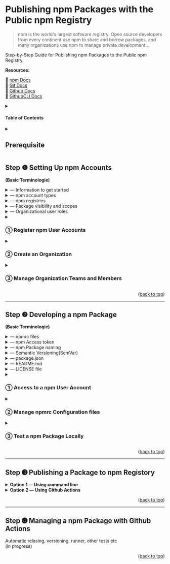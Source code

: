 <div id="top"></div>

# Publishing npm Packages with the Public npm Registry

> npm is the world's largest software registry. Open source developers from every continent use npm to share and borrow packages, and many organizations use npm to manage private development...

Step-by-Step Guide for Publishing npm Packages to the Public npm Registry.

**Resources:**<br/>

:link: [npm Docs](https://docs.npmjs.com)<br />
:link: [Git Docs](https://git-scm.com/doc)<br />
:link: [Github Docs](https://docs.github.com)<br />
:link: [GithubCLI Docs](https://cli.github.com)

<details>
<summary><h4>Table of Contents</h4></summary>

[Prerequisite]()

[Step 1: Setting up npm Accounts]()

- [&#10112; Register npm User Accounts]()
- [&#10113; Create an Organization]()
- [&#10114; Manage Organization Teams and Members]()

[Step 2: Setting Up a npm Package]()

- [&#10112; Access to a npm User Account from a Local Machine]()
- [&#10113; Manage npmrc Configuration files]()

[Step 3: Publishing a Package to npm Registory]()

- [&#10112; Publish a npm Package]()
- [&#10113; Test the published npm Package]()

[Step 4: Managing a package]()

</details>

<details>
<summary><h2>Prerequisite</h2></summary>

[Node.js](https://nodejs.org/en/) and the [npm CLI](https://docs.npmjs.com/cli/v8) are required to use the public npm registry.

The following command will outputs the Node.js and npm version numbers if its installed on the machine:

```
node -v && npm -v
```

(For more information: [Install](https://docs.npmjs.com/cli/v8/configuring-npm/install))

<p align="right">(<a href="#top">back to top</a>)</p>  
  
--- 
</details>

## Step &#10102; Setting Up npm Accounts

**(Basic Terminologie)**

<details>
<summary>&horbar; Information to get started</summary>

We need to prepare the following information prior to signing up for a new npm account.

<table>
  <thead>
    <tr>
      <th>Field</th>
      <th>Value</th>
    </tr>
  </thead>
  <tbody>
    <tr>
      <td>Username <br/><sup>(Required)</sup></td>
      <td>All lowercase letters and can contains digits and hyphens</td>
    </tr>
    <tr>
      <td>Email Address<br/><sup>(Required)</sup></td>
      <td>Registered email address is <strong>public</strong> and it'll be:
        <ul>
            <li>added to the metadata of our packages and visible to anyone who downloads them.</li>
            <li>used by npm for email notifications</li>
        </ul>
     </td>
    </tr>
    <tr>
      <td>Password <br/><sup>(Required)</sup></td>
      <td>At least 10 characters(with <a href="https://www.lastpass.com">Lastpass</a> and requires<a href="https://docs.npmjs.com/configuring-two-factor-authentication">2FA</a>)<br/>
      (For more information: <a href="https://docs.npmjs.com/creating-a-strong-password">Creating a strong password</a>)  
      </td>
    </tr>
    <tr>
      <td>Orgniazation Name <br/><sup>(Required)</sup></td>
      <td>All lowercase letters and can contains digits and hyphens<br/>(*This value cannot be the same as a username)</td>
      </td>
    </tr>
      <td>Billing Information<br/><sup>(Optional)</sup></td>
      <td>A paid account to publish private packages
      </td>
    </tr>
  </tbody>
</table>

---

</details>

<details>
<summary>&horbar; npm account types</summary>
  
npm offers a **free** account as well as a [monthly **paid** subscription](https://www.npmjs.com/products).
<table>
  <thead>
    <tr>
      <th>Free</th>
      <th><sup>For individuals</sup><br/>Pro<br/><sup>($7 per /mo)</sup></th>
      <th><sup>For teams / organizations</sup><br/>Team<br/><sup>($7 per user /mo)</sup></th>
      <th>Feature</th>
    </tr>
  </thead>
  <tbody>
    <tr>
      <td align="center">&#10003;</td>
      <td align="center">&#10003;</td>
      <td align="center">&#10003;</td>
      <td><strong>Unlimited Public Packages</strong> & Automatic Security Warnings</td>
    </tr>
    <tr>
      <td></td>
      <td align="center">&#10003;</td>
      <td align="center">&#10003;</td>
      <td><strong>Unlimited private packages</strong> & Unlimited Package-based Permissions</td>
    </tr>
    <tr>
      <td></td>
      <td></td>
      <td align="center">&#10003;</td>
      <td>Unlimited Team-based Permissons and Management</td>
    </tr>     
  </tbody>
</table>
    
--- 
</details>

<details>
<summary>&horbar; npm registries</summary>

There are **public** and **private npm registries** available to publish npm packages.

<table>
  <thead>
    <tr>
      <th>Type</th>
      <th></th>
    </tr>
  </thead>
  <tbody>
    <tr>
      <td><a href="https://docs.npmjs.com/about-the-public-npm-registry">public npm registry</a></td>
      <td> 
        The default registry<br/>
        <ul>
          <li>Publish public packages</li>
          <li>Registry URL https://registry.npmjs.org</li>
        </ul>
      </td>
    </tr>
    <tr>
      <td><a href="https://docs.npmjs.com/cli/v8/using-npm/registry#how-can-i-prevent-my-package-from-being-published-in-the-official-registry">private npm registry</a></td>
      <td>
        The private registry/proxy to:
        <ul>
          <li>Publish private packages</li>
          <li>Set up better security control</li>
          <li>Encapsulate business logic</li>
        </ul>
        Popular options include:<br/>
        <strong>Open source:</strong> <a href="https://docs.github.com/en/packages/working-with-a-github-packages-registry/working-with-the-npm-registry"><strong>Github Packages(recommended)</strong></a>, <a href="https://verdaccio.org">Verdaccio</a>, <a href="https://bit.dev">Bit</a><br/>
        <strong>Paid:</strong> <a href="https://www.npmjs.com/products">npm monthly subscription</a>, <a href="https://www.jfrog.com">Frog Bintray</a>, <a href="https://docs.myget.org">MyGet</a>    
      </td>
    </tr>
  </tbody>
</table>
  
(For more information: [Registry](https://docs.npmjs.com/cli/v8/using-npm/registry))  
  
---  
</details>

<details>
<summary>&horbar; Package visibility and scopes</summary>
  
>   Unscoped packages are always public. Private packages are always scoped. Scoped packages are private by default;...
  
We'll be publishing and managing the **organization scoped packages**. An organization sopced package are private by defailt. Thus, to publish our packages to the public npm registry, we'll need to explicitely set thier visibility to **public** upon publishing.
  
<table>
  <thead>
    <tr>
      <th>Visibility</th>
      <th>Namespace</th>
      <th>Cost</th>
      <th></th>
    </tr>
  </thead>
  <tbody>
    <tr>
      <td align="center">Public</td>
      <td align="center">global,<br/>User,<br/><strong>Organization</strong></td>
      <td align="center">Free</td>
      <td>
        A <a href="https://docs.npmjs.com/about-public-packages">public package</a> may be unscoped or scoped and is visible to everyone.
        <ul>
          <li>Unscoped public packages belong to the global public registry namespace</li>
          <li>Scoped public packages belong to a user or an organization namespace</li>
        </ul>
      </td>
    </tr>
    <tr>
      <td align="center">Private</td>
      <td align="center">User,<br/><strong>Organization</strong></td>
      <td align="center">Monthly Paid Subscription</td>
      <td>A <a href="https://docs.npmjs.com/about-private-packages">private package</a> belongs to a user or an organization namespace and is only visible to its account owner and its organization and selected collaborators.<br/> 
      </td>
    </tr>
  </tbody>
</table>
  
(For more information: [About scopes](https://docs.npmjs.com/about-scopes), [Packages scope access level and visibility](https://docs.npmjs.com/package-scope-access-level-and-visibility))

---

</details>

<details>
<summary>&horbar; Organizational user roles</summary>
  
There are three organizational user roles:
|Role|Permisson|
|:---:|---|
|Owner|who have all privileges and are responsible for managing organization members and billing|
|Admin|who are responsible for managing the team membership and package access|
|Member|who are merely responsible for creating and publishing packages|

(For more information: [Organization roles and permissions](https://docs.npmjs.com/organization-roles-and-permissions))

---

</details>

<details>
<summary><h3>&#10112; Register npm User Accounts</h3></summary>
  
  :link: [Creating a new user account on the public registry](https://docs.npmjs.com/creating-a-new-npm-user-account)
    
  **1 ) Create the CCDL User Account**
  
  This account will be used for creating an organiazation in the next step [&#10113; Create an Organization]().
  
  An email address used for this account is public facing and will be **visible** to anyone who downloads our packages.
  
  Once the organization is created, this account will be; 
  - converted to an **organization**(i.e. an **Organization Name** will be added to this account).
  - an **Owner user**(non-reassignable).
  - automatically added as a member of a team [**developers**](https://docs.npmjs.com/about-developers-team)
  
  e.g.)
  
  <strong>Username</strong>
  : ccdl-npm, ccdl-master, ccdl-super 
  
  <strong>Email Address</strong>
  : ccdl-npm@ccdatalab.org, npm@ccdatalab.org 
 
  <br/>
  
  
  **2 ) Create User Accounts for Collaborators**
  
  Each account will be used for either; 
  - an **Owner user** who manages the organizational tasks including bullings
  - an **Admin user** who manages team and package access in the organization.
  - a **Member user** who creates and publishes packages within the organizational scope.
  
  e.g.)
  
   <strong>Username</strong>
  : a Github contributor's username of our repository
  
   <strong>Email Address</strong>
  : an email address associated with the above Github account

---

</details>
  
<details>
<summary><h3>&#10113; Create an Organization</h3></summary>
   
  Depending on the needs, there are two ways in which we can create an organization.
  
  <details>
  <summary><strong>Option 1 &horbar; Add an organization to a newly created user account</strong></summary>
      
  :link: [Create an Organization](https://docs.npmjs.com/creating-an-organization)
  
  **1 ) Add an Organization Name to the CCDL user account**
 
  The Organization Name;
  - cannot be the same as the **Username** of this CCDL account.  
  - cannot be changed once it's created.
  - will be used as an <strong>organizational scope</strong>.

  <br/>  
    
  **2 ) Select an Account Plan**
  
  If publishing only scoped **public** packages with a minimal team management, then a **free** account will be sufficient. Otherwise, the **Team** product would be suitable.

**NOTE:** The account plan can be [upgraded](https://docs.npmjs.com/upgrading-to-a-paid-organization-plan) or [downgraded](https://docs.npmjs.com/downgrading-to-a-free-organization-plan) at anytime.

  <br/>  
    
  **3 ) Invite Members <sup>(optional)</sup>**
   
  We can invite a person to be a member of our organization using an existing **npm username** or an **email adress**(it can also be a non-npm email address and npm will ask the invitee to signup). The invitation will be sent out via an email which expires in 7 days and is revokable.
   
  Once the invitation has been accepted, we can reassign a different role or a team to that newly added member. 
    
  - A single user can belong to multiple teams or no team. 
  - Each role can be assigned to multiple users, whereas a single user cannot have multiple roles.  
    
  **IMPORTANT:** For the paid organization, adding a new member costs $7 per /mo for each new member.

---

  </details>
  
  <details>
  <summary><strong>Option 2 &horbar; Converting an already exsisting user account to an organization</strong></summary>
  
  :link: [Converting your user account to an organization](https://docs.npmjs.com/converting-your-user-account-to-an-organization)

The steps will be similar to **Option 1** except we'll need to come up with a new **Username** for this exsisting account, since this **Username** will be now used as an **Organization Name**.

**NOTE:** A **Username** and an **Organization Name** cannot have the same value.

---

  </details>
</details>

<details>
<summary><h3>&#10114; Manage Organization Teams and Members</h3></summary>
  
Managing teams and memberships can be done using the web interface or the npm CLI. 
  
**Note:** A user must be **Admin user** to manage teams and packages.  
  
<details>
<summary><strong>Option 1 &horbar; Using Web Interface</strong></summary><br/>
      
**&#10074; Managing Members**
  
- [Add Members](https://docs.npmjs.com/adding-members-to-your-organization)
  
- [Managing User Permission](https://docs.npmjs.com/managing-organization-permissions)
  
- [Remove Members](https://docs.npmjs.com/removing-members-from-your-organization)
  
<br/>  
  
**&#10074; Managing Teams** 
  
We can create and manage our custom teams:
  
- [Creating Teams](https://docs.npmjs.com/creating-teams)
  
- [Removing Teams](https://docs.npmjs.com/removing-teams)  
  
- [Adding Team Memmbers](https://docs.npmjs.com/adding-organization-members-to-teams) 
  
- [Removing Team Members](https://docs.npmjs.com/removing-organization-members-from-teams)  
 
- [Managing Team Access to Packages](https://docs.npmjs.com/managing-team-access-to-organization-packages)
  
<br/>  
  
**NOTE:** By default, the team [**developers**](https://docs.npmjs.com/about-developers-team) is automatically created with read/write access upon the creation of an organization and is nonremovable.   
  
---  
</details>

<details>
<summary><strong>Option 2 &horbar; Using command line</strong></summary><br/>

By using [`npm team`](https://docs.npmjs.com/cli/v8/commands/npm-team) command, we can manage teams. However, no support for managing package permissions.

</details> 
</details>

<p align="right">(<a href="#top">back to top</a>)</p>

---

## Step &#10103; Developing a npm Package

**(Basic Terminologie)**

<details>
<summary>&horbar; npmrc files</summary>

npmrc files are runtime configuration used by Node.js which can be utilized to optimize a development workflow and have four file types.

|                                            Type                                            | Path                  |                                                                                |
| :----------------------------------------------------------------------------------------: | --------------------- | ------------------------------------------------------------------------------ |
| [per-project](https://docs.npmjs.com/cli/v8/configuring-npm/npmrc#per-project-config-file) | /project/**.npmrc**   | It must be stored in the root of a project and only applies to that project    |
|    [per-user](https://docs.npmjs.com/cli/v8/configuring-npm/npmrc#per-user-config-file)    | ~/**.npmrc**          | It's stored in the user's home directory and overwrite a global npmrc settings |
|      [global](https://docs.npmjs.com/cli/v8/configuring-npm/npmrc#global-config-file)      | $PREFIX/etc/**npmrc** | It's a global setting accessed with `--global` or `-g` flag via Terminal       |
|    [builtin](https://docs.npmjs.com/cli/v8/configuring-npm/npmrc#built-in-config-file)     | path/to/npm/**npmrc** | It's an unchangeble 'builtin' file used by npm                                 |

**NOTE:** All npm config files are an ini-formatted list of `key = value` parameters.

(For more infromation: [npmrc](https://docs.npmjs.com/cli/v8/configuring-npm/npmrc) or view the manual via Terminal, run `npm help npmrc`)

---

</details>

<details>
<summary>&horbar; npm Access token</summary>

> An access token is a hexadecimal string that you can use to authenticate, and which gives you the right to install and/or publish your modules.

An [access token](https://docs.npmjs.com/about-access-tokens)(a hexadecimal string with an identifiable prefix `_npm`) can be used for authentication instead of using a npm username and password.

The npm CLI will auto-generate an temporary access token upon running the [`npm login`](https://docs.npmjs.com/cli/v8/commands/npm-adduser) command or we can [create our custom access token](https://docs.npmjs.com/creating-and-viewing-access-tokens) to privde a third-party temporary access to our npm packages.

e.g.) [Github Actions](https://docs.github.com/en/actions) using [secrets](https://docs.github.com/en/actions/security-guides/encrypted-secrets)

There is three token types:
|Type|Permisson|  
|---|---|
|Read-only| can only be used to download packages from the registry. It's recommended for automation and workflows for installing packages but not publising.
|Automation| can download and publish packages unless [2FA is configured](https://docs.npmjs.com/configuring-two-factor-authentication), it will not be enforced. It's recommended for automation workflows for publishing new packages.
|publish| can perform any action including downloading and publishing packages, and changing user settings or package settings. It's recommended for interactive workflows.

---

</details>

<details>  
<summary>&horbar; npm Package naming</summary>
 
A package name must;
- be lowercase and my contain hyphens
- be greater than zeroand less than or equal to 214 characters  
- not contain any non-URL-safe characters
- not start with . or _ unless it's a scoped package
- not contain any spaces  
- not contain `~)('!*` characters
- not be the same as a node.js/io.js core module or a reserved/blacklisted name

(For more information: [npm Package name guidelines](https://docs.npmjs.com/package-name-guidelines), [validate-npm-package-name](https://www.npmjs.com/package/validate-npm-package-name), [name field in package.json](https://docs.npmjs.com/cli/v8/configuring-npm/package-json#name))

---

</details>  
  
<details>
<summary>&horbar; Semantic Versioning(SemVar)</summary>
 
#### &#10074; Official(Normal) Release Version
**Schema:** MAJOR.MINOR.PATCH

<img width="318" alt="image" src="https://user-images.githubusercontent.com/31800566/181130537-13e28335-2d28-4737-8b0b-4ce476977a85.png">

| MAJOR                           | MINOR                                   | PATCH                         |
| :------------------------------ | :-------------------------------------- | :---------------------------- |
| Making incompatible API changes | Adding a new non-breaking functionality | Making a non-breaking bug fix |

**Spec:**

- X, Y, and Z are non-negative integers
- X cannot contain a leading zero
- A version number increases from 0-9 to 1.0
- As a version number increases, all the numbers to the right start back from 0.
- Once a versioned package has been released, any updates have to be released as a new version

#### &#10074; Beta Version

**Schema:** 0.MINOR.PATCH

A package with a **MAJOR** version 0 is considered to be unstable and to be before an official release.

<img width="224" alt="image" src="https://user-images.githubusercontent.com/31800566/181129636-cb62a522-fb4c-489e-b262-3202a43c972d.png">

#### &#10074; Pre-release Version

**Schema:** extensions to the MAJOR.MINOR.PATCH

**Spec:**

- It can be denoted by appending a hyphen and a series of dot-separated identifiers immediately following the patch version.
- Only ASCII alphanumerics and hyphens [0-9A-Za-z-] are allowed
- Identifiers cannot be empty

e.g.) 1.0.0-alpha, 1.0.0-alpha.1, 1.0.0-0.3.7, 1.0.0-x.7.z.92, 1.0.0-x-y-z.–.

(For more information: [Semantic Versioning v2](https://semver.org/))

---

</details>

<details>
<summary>&horbar; package.json</summary>

To setup a package.json for the npm package, the following fields should be included as minimal:

**&#10074; Required fields**

|                                      Field                                      | Value                                                       |
| :-----------------------------------------------------------------------------: | ----------------------------------------------------------- |
|    [`name`](https://docs.npmjs.com/cli/v6/configuring-npm/package-json#name)    | a name of the package and its scope                         |
| [`version`](https://docs.npmjs.com/cli/v6/configuring-npm/package-json#version) | a value _x.y.z_ following the [SemVer](https://semver.org/) |

**&#10074; Other fields**

|                                                     Field                                                     | Value                                                                                                                               |
| :-----------------------------------------------------------------------------------------------------------: | ----------------------------------------------------------------------------------------------------------------------------------- |
|           [`description`](https://docs.npmjs.com/cli/v6/configuring-npm/package-json#description-1)           | a desription of the package in string format and will be listed in `npm search`                                                     |
|                   [`main`](https://docs.npmjs.com/cli/v6/configuring-npm/package-json#main)                   | a path to an entry file of the package and by default `index.js`                                                                    |
|                [`script`](https://docs.npmjs.com/cli/v6/configuring-npm/package-json#scripts)                 | necessary scripts to run and manage the lifecycle of the package                                                                    |
|             [`repository`](https://docs.npmjs.com/cli/v6/configuring-npm/package-json#repository)             | a remote url of the package repository                                                                                              |
|               [`keywords`](https://docs.npmjs.com/cli/v6/configuring-npm/package-json#keywords)               | keywords of the package in an array of strings and will be listed in `npm search`                                                   |
| [people fields](https://docs.npmjs.com/cli/v6/configuring-npm/package-json#people-fields-author-contributors) | either `author`(a single person) or `contributors`(2 or more) which includes `name` and optionally `email` and `url` of each author |
|                   [`bugs`](https://docs.npmjs.com/cli/v6/configuring-npm/package-json#bugs)                   | a url to the repository issue tracker and / or an email address for reporting issues                                                |
|                [`license`](https://docs.npmjs.com/cli/v6/configuring-npm/package-json#license)                | a license for the package                                                                                                           |
|               [`homepage`](https://docs.npmjs.com/cli/v6/configuring-npm/package-json#homepage)               | a url to the package homepage, typically the README                                                                                 |

e.g.)

```
{
  "name": "@scope/pakage-name",
  "version": "1.0.0",
  "description": "A package for ....",
  "main": "index.js",
  "script": {
     "start": "...",
     "build": "..."
  },
  "dependencies" :  {...},
    "repository": {
    "type": "git",
    "url": "https://github.com/monatheoctocat/my_package.git"
  },
  "repository": {
    "type": "git",
    "url": "https://github.com/socope/pakage-name.git"
  },
  "keywords": [‘keyword1’, 'keyword2', 'keyword3'],
  "contributors" : [
    {
       "name": "contributors1",
       "email": "..."
    },
    {
       "name": "contributors2",
       "email": "..."
    }
 ],
 "license": "ISC",
 "bugs": {
    "url": "https://github.com/scope/pakage-namee/issues"
  },
 "homepage": "https://github.com/scope/pakage-name"
```

(For more information: [Creating a package.json file](https://docs.npmjs.com/creating-a-package-json-file), [package.json](https://docs.npmjs.com/cli/v8/configuring-npm/package-json))

---

</details>    
  
<details>
<summary>&horbar; README.md</summary>

> Your README file may include directions for installing, configuring, and using the code in your package, as well as any other information a user may find helpful.

Necessary information to be included:

- Project name and its description
- Package configuration and instructions
- Repository license
- Contribution guidelines

(For more information: [About package README files](https://docs.npmjs.com/about-package-readme-files), [About READMEs](https://docs.github.com/en/repositories/managing-your-repositorys-settings-and-features/customizing-your-repository/about-readmes), [Basic Markdown Syntax](https://docs.github.com/en/get-started/writing-on-github/getting-started-with-writing-and-formatting-on-github/basic-writing-and-formatting-syntax))

---

</details>     
  
<details>
<summary>&horbar; LICENSE file</summary>
 
> You can include an open source license in your repository to make it easier for other people to contribute.
  
To add a LICENSE file can be easily done via Github Web Interface:
- Create a new file and name it as `LICENSE` or `LICENSE.md`
- Select a license template from the list provided by Github 
- Commit the LICENSE file

(For more information: [Adding a license to a repository](https://docs.github.com/en/communities/setting-up-your-project-for-healthy-contributions/adding-a-license-to-a-repository))

---

</details>

<details>
<summary><h3>&#10112; Access to a npm User Account</h3></summary>
   
We can access to the registered npm account from a local device using the npm CLI.

**&#10074; Login to npm**

**1 )** Run the [`login`](https://docs.npmjs.com/cli/v8/commands/npm-adduser)(aliases: `adduser`) command. To specify an organization scope, use `--scope` flag:

- `OWNER` - the name of a user or an organization of the repository containing the project

```
npm login

npm login --scope@OWENER
```

<br />

**2 )** Follow the prompt and enter the username, password, email address, and a one-time password respectively.

The one-time password will either be sent to the registered email address or can be generated if [2FA](https://docs.npmjs.com/configuring-two-factor-authentication) is configured.

e.g.) In our case, we configure [2FA](https://docs.npmjs.com/accessing-npm-using-2fa) with [YubiKey](https://www.yubico.com)

After entering the valid username and email address, the npm CLI will output a URL with a ramdom hash:

```
npm notice Open https://www.npmjs.com/login/xxxxxxx to use your security key for authentication
Enter one-time password:
```

We can access the URL via a browser and follow the web interface to generate a one-time password using the [YubiKey](https://www.yubico.com) device.

<br />

**3 )** Upon successful login, the stdin outputs a message as follows:

```
Logged in as USERNAME on https://registry.npmjs.org/.
```

**NOTE:** By running [`npm login`](https://docs.npmjs.com/cli/v8/commands/npm-adduser), it will either auto-generate a **per-user .npmrc** with the registry and a temporary access token(whose value differs at each login) or write that information to an exsisting one(npm will also auto-generate an access token in the portal at [npmjs](https://www.npmjs.com)).

  <br />  
    
  **&#10074; Logout from npm**
  
  The [`logout`](https://docs.npmjs.com/cli/v7/commands/npm-logout) command logouts without outputting any message to stdout. 
  ```
  npm logout 
  
  npm logout --scope=@OWENER
  ```     
  
**NOTE:** By running [`npm logout`](https://docs.npmjs.com/cli/v8/commands/npm-logout), it will automatically remove a **per-user .npmrc**(if no other settings were added in that file) or delete the auto-generated line from the existing one(npm will also remove the auto-generated access token from the portal at [npmjs](https://www.npmjs.com)).     
    
<br />

**&#10074; Display the current user**

We can check the currently logged-in username with the [`whoami`](https://docs.npmjs.com/cli/v8/commands/npm-whoami) command:

```
npm whoami
```

---

</details>

<details>
<summary><h3>&#10113; Manage npmrc Configuration files</h3></summary>

The [`config`](https://docs.npmjs.com/cli/v8/commands/npm-config) command can be used to edit the contents of [npmrc](https://docs.npmjs.com/cli/v8/configuring-npm/npmrc) files.

**&#10074; List npmrc files**

We can utput the npmrc files using the sub-command [`list`](https://docs.npmjs.com/cli/v8/commands/npm-config#list).

To choose a preferred display format, use the `--l` (ini-formatted list) or `--json`(json format) flag:

```
npm config list -l
```

<details>
<summary><strong>per-project .npmcr</strong></summary>

A [per-project .npmrc](https://docs.npmjs.com/cli/v8/configuring-npm/npmrc#per-project-config-file) file must be created in the root of a project.

We can;

- manually create a local .npmrc.
- use the `config` along with the <code>--location <global|user|<strong>project</strong>></code> flag to open and edit the local .npmrc.

**&#10074; Open and edit per-project .npmrc**

We can open and edit the configuration file using the sub-command [`edit`](https://docs.npmjs.com/cli/v8/commands/npm-config#edit):

```
cd path/to/project && npm config edit --location project
```

---

</details>
  
<details>
<summary><strong>per-user .npmcr</strong></summary>
  
By default, the sub-command [`edit`](https://docs.npmjs.com/cli/v8/commands/npm-config#edit) opens a [per-user .npmrc](https://docs.npmjs.com/cli/v8/configuring-npm/npmrc#per-user-config-file).

**&#10074; Open and edit ~/.npmrc**

```
npm config edit
```

<br />
  
**&#10074; Set the value of a key**
  
We can assign the value of a key using the sub-command [`set`](https://docs.npmjs.com/cli/v8/commands/npm-config#set).
  
e.g.) Set a value of [`init-license`](https://docs.npmjs.com/cli/v8/using-npm/config#init-license)    
```
npm config set init-license "MIT" 
```

<br />
  
**&#10074; Get the value of a key**

We can display the value of a key using the sub-command [`get`](https://docs.npmjs.com/cli/v8/commands/npm-config#get).

e.g.) Display the value of `init-author-name`(https://docs.npmjs.com/cli/v8/using-npm/config#init-author-name)

```
npm config get init-author-name
```

**NOTE:** In case a project has already been initialized, delete the existing package.json and re-generate a new one to see new changes.

---

</details>
  
<details>
<summary><strong>global npmcr</strong></summary><br />
  
A global configuration will be overwitten by a [per-user .npmrc](https://docs.npmjs.com/cli/v8/configuring-npm/npmrc#per-user-config-file) file.

To edit a [global npmrc](https://docs.npmjs.com/cli/v8/configuring-npm/npmrc#global-config-file) file, use the `--global`, `-g`, or <code>--location <global|user|<strong>project</strong>></code> flag.

**&#10074; Open and edit global npmrc**

```
npm config -g edit
```

</details>

(For more information: [config](https://docs.npmjs.com/cli/v8/using-npm/config) or view the manual via Terminal, run `npm help config`)

</details>

<details>
<summary><h3>&#10114; Test a npm Package Locally</h3></summary>
  
It's important to test a npm package during the development phase and **before publishing it to the [public npm registry](https://docs.npmjs.com/about-the-public-npm-registry)**. 
  
There are several ways to test our packages locally:
  
<details>
<summary><strong>Option 1 &horbar; Symbolic linking a npm package</strong></summary>
 
<br />
  
**&#10074; Linking a package**
  
The [`link`](https://docs.npmjs.com/cli/v8/commands/npm-link) command allows us to install our own package to a project and test it iteratively without having to continually rebuild.
    
**1 ) Create a symlink of the package in the global folder**

Navitate to the root of the package directory and run the following:

- `PACKAGE-NAME` - the name of the npm package

```
cd ~/PACKAGE-NAME && npm link
```

It creates a global symlink which links to the package.

<br />
  
**2 ) Install the globally-installed package**  
  
Navigate to a project folder where you want to use this globally-installed package to and run the following:
  
**NOTE:** If a package name is prefixed with a [scope](https://docs.npmjs.com/cli/v8/using-npm/scope), it must be included upon linking.  
  
- `OWNER` - the name of a user or an organization of the repository containing the project  
  
```
npm link @OWNER/PACKAGE-NAME 
```  
    
It creates a symbolic link from the globally-installed `@OWNER/PACKAGE-NAME` to `node_modules/` of this project directory.
  
Once successfully linked, any changes made to the linked-package will instantly be mirrored in this project.
  
**NOTE:** By default, a symbloic linked package won't be saved as `dependencies` to package.json(for more information: [Caveat](https://docs.npmjs.com/cli/v8/commands/npm-link#caveat)).
  
<br />
  
**&#10074; Removing a linked-package**

Once testing is done, we can remove symbolic links using [`uninstall`](https://docs.npmjs.com/cli/v8/commands/npm-uninstall)(aliases: `unlink`) command.

**1 ) Unlink the linked-package from the project**

In the project directory, run the following to unlink the linked-package:

```
npm uninstall @OWNER/PACKAGE-NAME
```

<br /> 
  
**2 ) Delete the symbolic link**   
 
In the npm package directory, run the following to remove its symbolic link in the global folder.
  
```
npm uninstall  
```  
  
--- 
  
</details>  
  
<details>
<summary><strong>Option 2 &horbar; Packing a npm package</strong></summary>
  
Before publising a locally developed npm package to the [public npm registry](https://docs.npmjs.com/about-the-public-npm-registry)**, we can test it using the [`pack`](https://docs.npmjs.com/cli/v6/commands/npm-pack) command. 
  
**1 ) Create a tarball of the package**  
  
In the npm package directory, run the following to pack it into a tarball:
  
(To only see what will be packaged, use `--dry-run` flag) 
```
npm pack  
```  
  
It creates a tarball from a npm package as `<PACKAGE-NAME>-<VERSION>.tgz` and writes its filenames to stdout. Using this tarball, we can test our local package. 
   
<br />
  
**2 ) Install the local package using the tarball**  
  
Copy the tarball file into the root of a project folder where you want to install it.
  
And in the project folder, run the following:    
```
npm install <PACKAGE-NAME>-<VERSION>.tgz  
```  
  
It installs the local package using this tarball and add it to the `node_modules/` in this project directry instead of fetching the data from the [public npm registry](https://docs.npmjs.com/about-the-public-npm-registry), thus no need to be online to run the [`npm install`](https://docs.npmjs.com/cli/v8/commands/npm-install).    
  
**NOTE:**  Every time we make a change to the local package, we'll need to re-pack it and then re-install it to the project.
  
---  
  
</details>    
    
<details>
<summary><strong>Option 3 &horbar; Using workspaces</strong></summary>
  
By defining the [`workspaces`](https://docs.npmjs.com/cli/v8/configuring-npm/package-json#workspaces) in package.json, we can manage multiple linked packages from the local file system without manually using `npm link` to create and reference each symbolic link of packages.
  
**1 ) Add the local packages to in a project**  
  
Add local packages to a project folder where you want to install them.
  
e.g.) The directory structure of project `demo` which contains packages, `package_a` and `package_b`, in its sub-directory. 
  
```
package.json  
node_modules/  
packages/
  a/
    package.json
  b/
    package.json
```  
<br />
  
**2 ) Define workspaces in package json**
  
In the `demo`'s package.json, define the `workspaces` property and add the paths to those local packages:
  
```
"workspaces": ["./packages/a", "./packages/b"], 
```
  
<br />
  
**3 ) Link the local packages** 
  
By running the [`npm install`](https://docs.npmjs.com/cli/v8/commands/npm-install) command, it creates symbolic links of that local packages.
  
```
npm install  
```  
  
e.g.) Those packages are now included in `node_modules/` as linked packages. 
```
package.json  
node_modules/
  a/
  b/
packages/
```    
  
**4 ) Specify the workspace from the top-level**
  
By using the `--workspace=PAKCAGE-NAME` flag, we can run a command in the context of that specified workspace.

e.g.) Running the test defined in `a/package.json`.

```
 npm run test --workspace=a
```

To run a command in the context of all workspaces, use `--workspaces`:

```
npm run test --workspaces
```

It runs the tests defined in both `a/package.json` and `b/package.json`.

(For more information: [Workspaces](https://docs.npmjs.com/cli/v8/using-npm/workspaces))

</details>          
</details>

<p align="right">(<a href="#top">back to top</a>)</p>

---

## Step &#10124; Publishing a Package to npm Registory

<details>
<summary><strong>Option 1 &horbar; Using command line</strong></summary><br/>
  
By using the [`npm publish`](https://docs.npmjs.com/cli/v8/commands/npm-publish) command, we can publish a local package. By default, an organization scoped package is private, thus we need to use the <code>--access <<strong>public</strong>|restricted></code> flag to explicitly set its access level to public upon publishing.
  
**IMPORTANT:** Before publisihg, make sure the local package is well tested and configured correctly. 
  
Navigate to the local package directory and run the following:
```
npm publish --access public
```
  
Once it's published succressfully, it can be installed by its name:
  
```
npm install @OWNER/PACKAGE-NAME  
```  
---
  
</details>
  
<details>
<summary><strong>Option 2 &horbar; Using Github Actions</strong></summary><br/>
  
To use [Github Actions](https://github.com/features/actions), our npm package must be hosted in Github. 
  
(Skip [&#10112; Setup Github Repositories]() if it already exists.)  
  
<details>
<summary><h3>&#10112; Setup Github Repositories</h3></summary>
  
 **1 ) Initialize a local git repository**
  
 Navigate to the root of the local package and run run the [`git init`](https://git-scm.com/docs/git-init) command:   
 ```
 git init
 ```  
  
<br />
  
**2 ) Create a new Github repository for the local package**
  
We can manually create a new Github repository via the web interface or use the [`gh repo create`](https://cli.github.com/manual/gh_repo_create) command([install Github CLI](https://github.com/cli/cli#installation)).  
  
**&#10074; Create a new repository with Github CLI**
  
To create a remote repository in;  
- interactive mode, pass no arguments.
- non-interactive mode, pass the repository name and one of the `--public`, `--private`, or `--internal` flags. 
  
To add the remote repository, pass the `--source <string>` flag.

- `REPOSITORY-NAME` - a name of the npm package without the organization scope
- `PATH-TO-LOCAL-REPO` - a path to the local repository(i.e. `.` in this case)

```
hg repo create REPOSITORY-NAME --private --source PATH-TO-LOCAL-REPO
```

<br />
  
**3 ) Push the local files to Github repository** 
  
Once the Github repository has been created, add a [.gitignore](https://git-scm.com/docs/gitignore) and commit our local files, then push them to this remote.
  
---  
</details> 
  
<details>
<summary><h3>&#10113; Setup Github Actions workflows</h3></summary>
  
**Resources:**
  
:link: [Github Marketplace](https://github.com/marketplace)   
:link: [Using workflows](https://docs.github.com/en/actions/using-workflows)  
      
  
**(Basic Terminologies)**

<details>
<summary>&horbar; YMAL</summary>

> [YAML](https://docs.github.com/en/actions/using-workflows/workflow-syntax-for-github-actions) is a human-friendly data serialization language for all programming languages.

Github Ations workflows use YAML syntax to define its workflow configuration.

- A YAML file extension is either **.yml** or **.yaml**.
- Workflow files are stored in `.github/workflows` directory of a Github repository.

(For more information: [Workflow syntax for GitHub Actions](https://docs.github.com/en/actions/using-workflows/workflow-syntax-for-github-actions), [Metadata syntax for GitHub Actions](https://docs.github.com/en/actions/creating-actions/metadata-syntax-for-github-actions))

---

</details>    
  
**1 ) Generate the npm Auth Token** 
  
We need to create our custom access token to privde Github access to our npm packages. To create an access token is fairly simple and can be done using the web interface or the npm CLI.
  
Upon the token generation, make sure to;  
- choose the access token type as **publish**  
- copy the token value(only visible at the time of creation)  
  
<details>
<summary><strong>Option 1 &horbar; Using Web Interface</strong></summary>
 
- [Creating tokens on the website](https://docs.npmjs.com/creating-and-viewing-access-tokens) 
  
- [Viewing tokens on the website](https://docs.npmjs.com/creating-and-viewing-access-tokens#viewing-tokens-on-the-website)

---

</details>  
 
<details>
<summary><strong>Option 2 &horbar; Using command line</strong></summary>
 
- [Creating tokens on the website](https://docs.npmjs.com/creating-and-viewing-access-tokens)

- [Viewing tokens on the website](https://docs.npmjs.com/creating-and-viewing-access-tokens#viewing-tokens-on-the-website)

---

</details>    
  
<br/>  
  
**2 ) Store the npm Auth Token in Github**

:link: [Creating and using encrypted secrets](https://docs.github.com/en/actions/security-guides/encrypted-secrets#creating-encrypted-secrets-for-a-repository)

Add a new [secret](<[https://docs.github.com/en/rest/actions/secrets](https://docs.github.com/en/actions/security-guides/encrypted-secrets#about-encrypted-secrets)>) in Github and assign the value of the newly generated npm token. It's easy to generate a new token using the web interface.

Upon creating a new secret, make sure to;

- follow the [naming rules](https://docs.github.com/en/actions/security-guides/encrypted-secrets#naming-your-secrets)
- prefix with **NPM\_**(e.g. NPM_TOKEN, NPM_AUTH_TOKEN) as its general naming convention.

<br/>  
  
**3 ) Create a workflow file in the Github repository**   
  
In the root of the local package folder, create a `.github/workflows/NAME-OF-WORKFLOW.yml` file.
  
- `NAME-OF-WORKFLOW` - a name of the workflow(e.g. publish, push, etc)
  
```
package.json  
node_modules/  
.github/
  workflows/
    publish.yml
```    
  
<br/>
  
**4 ) Configure a workflow**    
  
We can configure Github Actions workflows to publish the npm package on each new release.
  
**&#10074; Creating a new release**  
  
:link: [Releasing Projects on Github](https://docs.github.com/en/repositories/releasing-projects-on-github)

> A Git tag is similar to a [Git reference](https://docs.github.com/en/rest/git/refs), but the Git commit that it points to never changes. Git tags are helpful when you want to point to specific releases. These endpoints allow you to read and write [tag objects](https://git-scm.com/book/en/v2/Git-Internals-Git-References#Tags) to your Git database on GitHub. The Git tags API only supports annotated [tag objects](https://git-scm.com/book/en/v2/Git-Internals-Git-References#Tags), not lightweight tags.

A new relase can be created manually using the web interface, or setup a workflow to automatically create a new release upon [tagging](https://git-scm.com/book/en/v2/Git-Basics-Tagging) prefixed with **v**, for instance(see [Step &#10125; Managing a npm Package with Github Actions]()).

<br/>  
   
**&#10074; Publishing a npm package**
  
:link: [Publishing packages to the npm registry](https://docs.github.com/en/actions/publishing-packages/publishing-nodejs-packages#publishing-packages-to-the-npm-registry)  
  
To trigger the workflow upon creation of a new tag in Github repository, use the [`release`](https://docs.github.com/en/actions/using-workflows/events-that-trigger-workflows#release) event and its `Ativity types` set as `created`. Events can be defined in [**`on`**](https://docs.github.com/en/actions/using-workflows/workflow-syntax-for-github-actions#on) property. We can run any number of [**`jobs`**](https://docs.github.com/en/actions/using-workflows/workflow-syntax-for-github-actions#jobs) and they run in parallel. And we can define any number of [**`steps`**](https://docs.github.com/en/actions/using-workflows/workflow-syntax-for-github-actions#jobsjob_idsteps) to be included in each job.
 
e.g.) Publishes a package to the [public npm registry](https://docs.npmjs.com/about-the-public-npm-registry) if [CI tests](https://docs.github.com/en/actions/automating-builds-and-tests/about-continuous-integration) pass.    
  
**publish.yml:**  
```yaml
name: Publish npm package to npmjs
on:
  release:
    types: [created]
jobs:
  build:
    runs-on: ubuntu-latest
    steps:
      - uses: actions/checkout@v3
      - uses: actions/setup-node@v3
        with:
          node-version: '16.x'
          registry-url: 'https://registry.npmjs.org'
      - name: Clean install dependencies
        run: rm -rf node_modules/ && yarn install --frozen-lockfile
      - name: Publish the package
        run: yarn npm publish --access public
        env:
          NODE_AUTH_TOKEN: ${{secrets.NPM_TOKEN}}
```

</details>  
</details>  
  
<p align="right">(<a href="#top">back to top</a>)</p>
  
---
  
## Step &#10125; Managing a npm Package with Github Actions

Automatic relasing, versioning, runner, other tests etc  
(in progress)

<p align="right">(<a href="#top">back to top</a>)</p>
